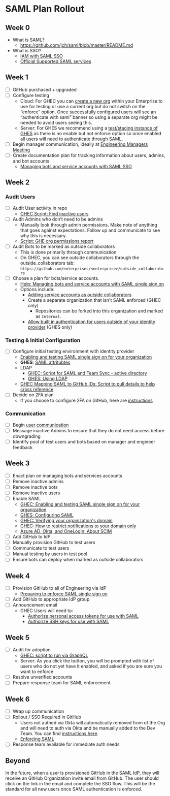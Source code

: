 # SAML Plan Rollout

## Week 0

- What is SAML?
  - https://github.com/jch/saml/blob/master/README.md
- What is SSO?
  - [IAM with SAML SSO](https://docs.github.com/en/github/setting-up-and-managing-organizations-and-teams/about-identity-and-access-management-with-saml-single-sign-on)
  - [Official Supported SAML services](https://docs.github.com/en/github/setting-up-and-managing-organizations-and-teams/about-identity-and-access-management-with-saml-single-sign-on#supported-saml-services)

## Week 1

- [ ] GitHub purchased + upgraded
- [ ] Configure testing
  - Cloud: For GHEC you can [create a new org](https://docs.github.com/en/github/setting-up-and-managing-your-enterprise-account/adding-organizations-to-your-enterprise-account) within your Enterprise to use for testing or use a current org but do not switch on the “enforce” option. Once successfully configured users will see an “authenticate with saml” banner so using a separate org might be needed to avoid users seeing this.
  - Server: For GHES we recommend using a [test/staging instance of GHES](https://docs.github.com/en/enterprise/2.22/admin/installation/setting-up-a-staging-instance) as there is no enable but not enforce option so once enabled all users will need to authenticate through SAML.
- [ ] Begin manager communication, ideally at [Engineering Managers Meeting](./communication-templates/week-2-manager.md)
- [ ] Create documentation plan for tracking information about users, admins, and bot accounts
  - [Managing bots and service accounts with SAML SSO](https://docs.github.com/en/github/setting-up-and-managing-organizations-and-teams/managing-bots-and-service-accounts-with-saml-single-sign-on)

## Week 2

### Audit Users

- [ ] Audit User activity in repo
  - [GHEC Script: Find inactive users](https://github.com/github/platform-samples/tree/master/api/ruby/find-inactive-members)
- [ ] Audit Admins who don’t need to be admins
  - Manually look through admin permissions. Make note of anything that goes against expectations. Follow up and communicate to see why this is necessary.
  - [Script: GHE org permissions report](https://github.com/github/platform-samples/blob/master/api/ruby/ghe-org-permissions-report.rb)
- [ ] Audit Bots to be marked as outside collaborators
  - This is done primarily through communication
  - On GHEC, you can see outside collaborators through the outside_collaborators tab: `https://github.com/enterprises/<enterprise>/outside_collaborators`
- [ ] Choose a plan for bots/service accounts.
  - [Help: Managing bots and service accounts with SAML single sign on](https://docs.github.com/en/github/setting-up-and-managing-organizations-and-teams/managing-bots-and-service-accounts-with-saml-single-sign-on)
  - Options include:
    - [Adding service accounts as outside collaborators](https://docs.github.com/en/github/setting-up-and-managing-organizations-and-teams/adding-outside-collaborators-to-repositories-in-your-organization)
    - Create a separate organization that isn't SAML enforced (GHEC only)
      - Repositories can be forked into this organization and marked as `Internal`.
    - [Allow built in authentication for users outside of your identity provider](https://docs.github.com/en/enterprise/2.22/admin/authentication/allowing-built-in-authentication-for-users-outside-your-identity-provider) (GHES only)

### Testing & Initial Configuration

- [ ] Configure initial testing environment with identity provider
  - [Enabling and testing SAML single sign on for your organization](https://docs.github.com/en/github/setting-up-and-managing-organizations-and-teams/enabling-and-testing-saml-single-sign-on-for-your-organization)
  - **GHES**: [SAML attritubtes](https://docs.github.com/en/enterprise/2.22/admin/authentication/using-saml#saml-attributes)
  - LDAP
    - [GHEC: Script for SAML and Team Sync - active directory](https://github.com/github/saml-ldap-team-sync)
    - [GHES: Using LDAP](https://help.github.com/en/enterprise/2.19/admin/user-management/using-ldap)
  - [GHEC Mapping SAML to GitHub IDs: Script to pull details to help cross reference](https://github.com/github/platform-samples/blob/master/graphql/queries/enterprise-sso-member-details.graphql)
- [ ] Decide on 2FA plan
  - If you choose to configure 2FA on GitHub, here are [instructions](https://docs.github.com/en/github/setting-up-and-managing-organizations-and-teams/keeping-your-organization-secure)

### Communication

- [ ] Begin [user communication](./communication-templates/wee-k3-admin-to-users.md)
- [ ] Message inactive Admins to ensure that they do not need access before downgrading
- [ ] Identify pool of test users and bots based on manager and engineer feedback

## Week 3

- [ ] Enact plan on managing bots and services accounts
- [ ] Remove inactive admins
- [ ] Remove inactive bots
- [ ] Remove inactive users
- [ ] Enable SAML
  - [GHEC: Enabling and testing SAML single sign on for your organization](https://docs.github.com/en/github/setting-up-and-managing-organizations-and-teams/enabling-and-testing-saml-single-sign-on-for-your-organization)
  - [GHES: Configuring SAML](https://docs.github.com/en/enterprise/2.22/admin/authentication/using-saml#configuring-saml-settings)
  - [GHEC: Verifying your organization's domain](https://docs.github.com/en/github/setting-up-and-managing-organizations-and-teams/verifying-your-organizations-domain)
  - [GHEC: How to restrict notifications to your domain only](https://docs.github.com/en/github/setting-up-and-managing-organizations-and-teams/restricting-email-notifications-to-an-approved-domain)
  - [Azure AD, Okta, and OneLogin: About SCIM](https://docs.github.com/en/github/setting-up-and-managing-organizations-and-teams/about-scim)
- [ ] Add GitHub to IdP
- [ ] Manually provision GitHub to test users
- [ ] Communicate to test users
- [ ] Manual testing by users in test pool
- [ ] Ensure bots can deploy when marked as outside collaborators

## Week 4

- [ ] Provision GitHub to all of Engineering via IdP
  - [Preparing to enforce SAML single sign on](https://docs.github.com/en/github/setting-up-and-managing-organizations-and-teams/preparing-to-enforce-saml-single-sign-on-in-your-organization)
- [ ] Add GitHub to appropriate IdP group
- [ ] Announcement email
  - GHEC Users will need to:
    - [Authorize personal access tokens for use with SAML](https://docs.github.com/en/github/authenticating-to-github/authorizing-a-personal-access-token-for-use-with-saml-single-sign-on)
    - [Authorize SSH keys for use with SAML](https://docs.github.com/en/github/authenticating-to-github/authorizing-an-ssh-key-for-use-with-saml-single-sign-on)

## Week 5

- [ ] Audit for adoption
  - [GHEC: script to run via GraphQL](https://github.com/github/platform-samples/blob/master/graphql/queries/users-in-org-with-sso.graphql)
  - Server: As you click the button, you will be prompted with list of users who do not yet have it enabled, and asked if you are sure you want to enforce
- [ ] Resolve unverified accounts
- [ ] Prepare response team for SAML enforcement

## Week 6

- [ ] Wrap up communication
- [ ] Rollout / SSO Required in GitHub
  - Users not authed via Okta will automatically removed from of the Org and will need to auth via Okta and be manually added to the Dev Team. You can find [instructions here](https://docs.github.com/en/github/setting-up-and-managing-organizations-and-teams/reinstating-a-former-member-of-your-organization).
  - [Enforcing SAML](https://docs.github.com/en/github/setting-up-and-managing-organizations-and-teams/enforcing-saml-single-sign-on-for-your-organization)
- [ ] Response team available for immediate auth needs

## Beyond

In the future, when a user is provisioned GitHub in the SAML IdP, they will receive an GitHub Organization invite email from GitHub. The user should click on the link in the email and complete the SSO flow. This will be the standard for all new users once SAML authentication is enforced.
